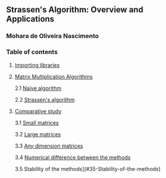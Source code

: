## **Strassen's Algorithm: Overview and Applications**

### Mohara de Oliveira Nascimento


### **Table of contents**

1. [Importing libraries](#1.-Importing-libraries)
2. [Matrix Multiplication Algorithms](#2.-Matrix-Multiplication-Algorithms)

    2.1 [Naive algorithm](#21-Naive-algorithm)

    2.2 [Strassen's algorithm](#22-Strassen's-algorithm)

3. [Comparative study](#3-comparative-study)

    3.1 [Small matrices](#31-small-matrices)

    3.2 [Large matrices](#32-large-matrices)

    3.3 [Any dimension matrices](#33-any-dimension-matrices)

    3.4 [Numerical difference between the methods](#34-Numerical-difference-between-the-methods)

    3.5 Stability of the methods](#35-Stability-of-the-methods)
